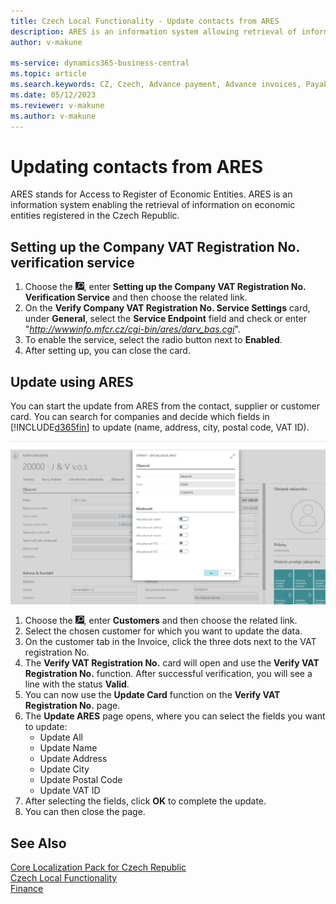 ```yaml
---
title: Czech Local Functionality - Update contacts from ARES 
description: ARES is an information system allowing retrieval of information on economic entities registered in the Czech Republic.
author: v-makune

ms-service: dynamics365-business-central
ms.topic: article
ms.search.keywords: CZ, Czech, Advance payment, Advance invoices, Payables, Finance,  Cash, EET, Cash Desk
ms.date: 05/12/2023
ms.reviewer: v-makune
ms.author: v-makune
---
```



# Updating contacts from ARES

ARES stands for Access to Register of Economic Entities. ARES is an information system enabling the retrieval of information on economic entities registered in the Czech Republic.

## Setting up the Company VAT Registration No. verification service

1. Choose the ![Lightbulb that opens the Tell me Feature](../EN/Media/search_small.png "Tell me what you want to do"), enter **Setting up the Company VAT Registration No. Verification Service** and then choose the related link.
2. On the **Verify Company VAT Registration No. Service Settings** card, under **General**, select the **Service Endpoint** field and check or enter "*<http://wwwinfo.mfcr.cz/cgi-bin/ares/darv_bas.cgi>*".
3. To enable the service, select the radio button next to **Enabled**.
4. After setting up, you can close the card.

## Update using ARES
  
You can start the update from ARES from the contact, supplier or customer card. You can search for companies and decide which fields in [!INCLUDE[d365fin](../../includes/d365fin_long_md.md)] to update (name, address, city, postal code, VAT ID).

![Update Company Identification Number](Media/ares.png)

1. Choose the ![Lightbulb that opens the Tell me Feature](../EN/Media/search_small.png "Tell me what you want to do"), enter **Customers** and then choose the related link.
2. Select the chosen customer for which you want to update the data.
3. On the customer tab in the Invoice, click the three dots next to the VAT registration No.
4. The **Verify VAT Registration No.** card will open and use the **Verify VAT Registration No.** function. After successful verification, you will see a line with the status **Valid**.
5. You can now use the **Update Card** function on the **Verify VAT Registration No.** page.
6. The **Update ARES** page opens, where you can select the fields you want to update:
    - Update All
    - Update Name
    - Update Address
    - Update City
    - Update Postal Code
    - Update VAT ID
7. After selecting the fields, click **OK** to complete the update.
8. You can then close the page.

## See Also

[Core Localization Pack for Czech Republic](ui-extensions-core-localization-pack-cz.md)  
[Czech Local Functionality](czech-local-functionality.md)  
[Finance](../../finance.md)  
